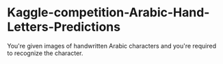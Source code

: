 # Kaggle-competition-Arabic-Hand-Letters-Predictions
You're given images of handwritten Arabic characters and you're required to recognize the character.
